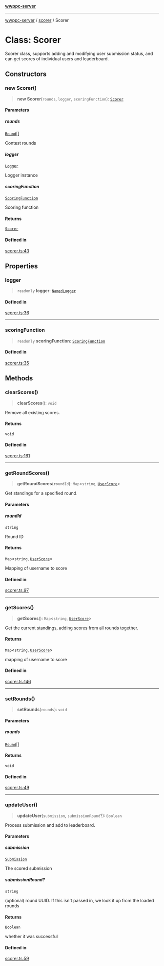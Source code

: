 [**wwppc-server**](../../README.md)

***

[wwppc-server](../../modules.md) / [scorer](../README.md) / Scorer

# Class: Scorer

Scorer class, supports adding and modifying user submission status, and can get scores of individual users and leaderboard.

## Constructors

### new Scorer()

> **new Scorer**(`rounds`, `logger`, `scoringFunction`): [`Scorer`](Scorer.md)

#### Parameters

##### rounds

[`Round`](../../database/type-aliases/Round.md)[]

Contest rounds

##### logger

[`Logger`](../../log/classes/Logger.md)

Logger instance

##### scoringFunction

[`ScoringFunction`](../type-aliases/ScoringFunction.md)

Scoring function

#### Returns

[`Scorer`](Scorer.md)

#### Defined in

[scorer.ts:43](https://github.com/WWPPC/WWPPC-server/blob/893fab4901e205d136b5570c7c0b518b74b2e9d9/src/scorer.ts#L43)

## Properties

### logger

> `readonly` **logger**: [`NamedLogger`](../../log/classes/NamedLogger.md)

#### Defined in

[scorer.ts:36](https://github.com/WWPPC/WWPPC-server/blob/893fab4901e205d136b5570c7c0b518b74b2e9d9/src/scorer.ts#L36)

***

### scoringFunction

> `readonly` **scoringFunction**: [`ScoringFunction`](../type-aliases/ScoringFunction.md)

#### Defined in

[scorer.ts:35](https://github.com/WWPPC/WWPPC-server/blob/893fab4901e205d136b5570c7c0b518b74b2e9d9/src/scorer.ts#L35)

## Methods

### clearScores()

> **clearScores**(): `void`

Remove all existing scores.

#### Returns

`void`

#### Defined in

[scorer.ts:161](https://github.com/WWPPC/WWPPC-server/blob/893fab4901e205d136b5570c7c0b518b74b2e9d9/src/scorer.ts#L161)

***

### getRoundScores()

> **getRoundScores**(`roundId`): `Map`\<`string`, [`UserScore`](../type-aliases/UserScore.md)\>

Get standings for a specified round.

#### Parameters

##### roundId

`string`

Round ID

#### Returns

`Map`\<`string`, [`UserScore`](../type-aliases/UserScore.md)\>

Mapping of username to score

#### Defined in

[scorer.ts:97](https://github.com/WWPPC/WWPPC-server/blob/893fab4901e205d136b5570c7c0b518b74b2e9d9/src/scorer.ts#L97)

***

### getScores()

> **getScores**(): `Map`\<`string`, [`UserScore`](../type-aliases/UserScore.md)\>

Get the current standings, adding scores from all rounds together.

#### Returns

`Map`\<`string`, [`UserScore`](../type-aliases/UserScore.md)\>

mapping of username to score

#### Defined in

[scorer.ts:146](https://github.com/WWPPC/WWPPC-server/blob/893fab4901e205d136b5570c7c0b518b74b2e9d9/src/scorer.ts#L146)

***

### setRounds()

> **setRounds**(`rounds`): `void`

#### Parameters

##### rounds

[`Round`](../../database/type-aliases/Round.md)[]

#### Returns

`void`

#### Defined in

[scorer.ts:49](https://github.com/WWPPC/WWPPC-server/blob/893fab4901e205d136b5570c7c0b518b74b2e9d9/src/scorer.ts#L49)

***

### updateUser()

> **updateUser**(`submission`, `submissionRound`?): `Boolean`

Process submission and add to leaderboard.

#### Parameters

##### submission

[`Submission`](../../database/type-aliases/Submission.md)

The scored submission

##### submissionRound?

`string`

(optional) round UUID. If this isn't passed in, we look it up from the loaded rounds

#### Returns

`Boolean`

whether it was successful

#### Defined in

[scorer.ts:59](https://github.com/WWPPC/WWPPC-server/blob/893fab4901e205d136b5570c7c0b518b74b2e9d9/src/scorer.ts#L59)
